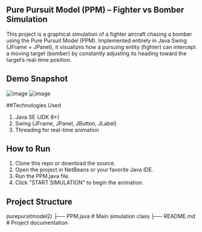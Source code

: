## Pure Pursuit Model (PPM) – Fighter vs Bomber Simulation
This project is a graphical simulation of a fighter aircraft chasing a bomber using the Pure Pursuit Model (PPM). Implemented entirely in Java Swing (JFrame + JPanel), it visualizes how a pursuing entity (fighter) can intercept a moving target (bomber) by constantly adjusting its heading toward the target’s real-time position.

## Demo Snapshot
![image](https://github.com/user-attachments/assets/4ddecd4c-3173-41f4-ad56-41c5292d46a0)
![image](https://github.com/user-attachments/assets/763a9b15-dabd-403b-93a5-ab2629380b95)

##Technologies Used
1. Java SE (JDK 8+)
2. Swing (JFrame, JPanel, JButton, JLabel)
3. Threading for real-time animation

## How to Run
1. Clone this repo or download the source.
2. Open the project in NetBeans or your favorite Java IDE.
3. Run the PPM.java file.
4. Click "START SIMULATION" to begin the animation.

## Project Structure
purepursitmodel2/
├── PPM.java        # Main simulation class
├── README.md       # Project documentation
